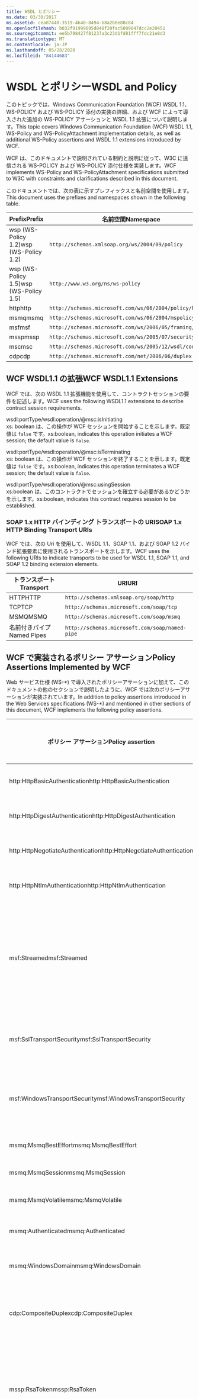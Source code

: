```yaml
---
title: WSDL とポリシー
ms.date: 03/30/2017
ms.assetid: cea87440-3519-4640-8494-b8a2b0e88c84
ms.openlocfilehash: b032f91999695d848f20fac5009047dcc2e20451
ms.sourcegitcommit: ee5b798427f81237a3c23d1fd81fff7fdc21e8d3
ms.translationtype: MT
ms.contentlocale: ja-JP
ms.lasthandoff: 05/28/2020
ms.locfileid: "84144683"
---
```

# <a name="wsdl-and-policy"></a><span data-ttu-id="0c6e3-102">WSDL とポリシー</span><span class="sxs-lookup"><span data-stu-id="0c6e3-102">WSDL and Policy</span></span>
<span data-ttu-id="0c6e3-103">このトピックでは、Windows Communication Foundation (WCF) WSDL 1.1、WS-POLICY および WS-POLICY 添付の実装の詳細、および WCF によって導入された追加の WS-POLICY アサーションと WSDL 1.1 拡張について説明します。</span><span class="sxs-lookup"><span data-stu-id="0c6e3-103">This topic covers Windows Communication Foundation (WCF) WSDL 1.1, WS-Policy and WS-PolicyAttachment implementation details, as well as additional WS-Policy assertions and WSDL 1.1 extensions introduced by WCF.</span></span>  
  
 <span data-ttu-id="0c6e3-104">WCF は、このドキュメントで説明されている制約と説明に従って、W3C に送信される WS-POLICY および WS-POLICY 添付仕様を実装します。</span><span class="sxs-lookup"><span data-stu-id="0c6e3-104">WCF implements WS-Policy and WS-PolicyAttachment specifications submitted to W3C with constraints and clarifications described in this document.</span></span>  
  
 <span data-ttu-id="0c6e3-105">このドキュメントでは、次の表に示すプレフィックスと名前空間を使用します。</span><span class="sxs-lookup"><span data-stu-id="0c6e3-105">This document uses the prefixes and namespaces shown in the following table.</span></span>  
  
|<span data-ttu-id="0c6e3-106">Prefix</span><span class="sxs-lookup"><span data-stu-id="0c6e3-106">Prefix</span></span>|<span data-ttu-id="0c6e3-107">名前空間</span><span class="sxs-lookup"><span data-stu-id="0c6e3-107">Namespace</span></span>|  
|------------|---------------|  
|<span data-ttu-id="0c6e3-108">wsp (WS-Policy 1.2)</span><span class="sxs-lookup"><span data-stu-id="0c6e3-108">wsp (WS-Policy 1.2)</span></span>|`http://schemas.xmlsoap.org/ws/2004/09/policy`|  
|<span data-ttu-id="0c6e3-109">wsp (WS-Policy 1.5)</span><span class="sxs-lookup"><span data-stu-id="0c6e3-109">wsp (WS-Policy 1.5)</span></span>|`http://www.w3.org/ns/ws-policy`|  
|<span data-ttu-id="0c6e3-110">http</span><span class="sxs-lookup"><span data-stu-id="0c6e3-110">http</span></span>|`http://schemas.microsoft.com/ws/06/2004/policy/http`|  
|<span data-ttu-id="0c6e3-111">msmq</span><span class="sxs-lookup"><span data-stu-id="0c6e3-111">msmq</span></span>|`http://schemas.microsoft.com/ws/06/2004/mspolicy/msmq`|  
|<span data-ttu-id="0c6e3-112">msf</span><span class="sxs-lookup"><span data-stu-id="0c6e3-112">msf</span></span>|`http://schemas.microsoft.com/ws/2006/05/framing/policy`|  
|<span data-ttu-id="0c6e3-113">mssp</span><span class="sxs-lookup"><span data-stu-id="0c6e3-113">mssp</span></span>|`http://schemas.microsoft.com/ws/2005/07/securitypolicy`|  
|<span data-ttu-id="0c6e3-114">msc</span><span class="sxs-lookup"><span data-stu-id="0c6e3-114">msc</span></span>|`http://schemas.microsoft.com/ws/2005/12/wsdl/contract`|  
|<span data-ttu-id="0c6e3-115">cdp</span><span class="sxs-lookup"><span data-stu-id="0c6e3-115">cdp</span></span>|`http://schemas.microsoft.com/net/2006/06/duplex`|  
  
## <a name="wcf-wsdl11-extensions"></a><span data-ttu-id="0c6e3-116">WCF WSDL1.1 の拡張</span><span class="sxs-lookup"><span data-stu-id="0c6e3-116">WCF WSDL1.1 Extensions</span></span>  
 <span data-ttu-id="0c6e3-117">WCF では、次の WSDL 1.1 拡張機能を使用して、コントラクトセッションの要件を記述します。</span><span class="sxs-lookup"><span data-stu-id="0c6e3-117">WCF uses the following WSDL1.1 extensions to describe contract session requirements.</span></span>  
  
 wsdl:portType/wsdl:operation/@msc:isInitiating  
 <span data-ttu-id="0c6e3-118">xs: boolean は、この操作が WCF セッションを開始することを示します。既定値は `false` です。</span><span class="sxs-lookup"><span data-stu-id="0c6e3-118">xs:boolean, indicates this operation initiates a WCF session; the default value is `false`.</span></span>  
  
 wsdl:portType/wsdl:operation/@msc:isTerminating  
 <span data-ttu-id="0c6e3-119">xs: boolean は、この操作が WCF セッションを終了することを示します。既定値は `false` です。</span><span class="sxs-lookup"><span data-stu-id="0c6e3-119">xs:boolean, indicates this operation terminates a WCF session; the default value is `false`.</span></span>  
  
 wsdl:portType/wsdl:operation/@msc:usingSession  
 <span data-ttu-id="0c6e3-120">xs:boolean は、このコントラクトでセッションを確立する必要があるかどうかを示します。</span><span class="sxs-lookup"><span data-stu-id="0c6e3-120">xs:boolean, indicates this contract requires session to be established.</span></span>  
  
### <a name="soap-1x-http-binding-transport-uris"></a><span data-ttu-id="0c6e3-121">SOAP 1.x HTTP バインディング トランスポートの URI</span><span class="sxs-lookup"><span data-stu-id="0c6e3-121">SOAP 1.x HTTP Binding Transport URIs</span></span>  
 <span data-ttu-id="0c6e3-122">WCF では、次の Uri を使用して、WSDL 1.1、SOAP 1.1、および SOAP 1.2 バインド拡張要素に使用されるトランスポートを示します。</span><span class="sxs-lookup"><span data-stu-id="0c6e3-122">WCF uses the following URIs to indicate transports to be used for WSDL 1.1, SOAP 1.1, and SOAP 1.2 binding extension elements.</span></span>  
  
|<span data-ttu-id="0c6e3-123">トランスポート</span><span class="sxs-lookup"><span data-stu-id="0c6e3-123">Transport</span></span>|<span data-ttu-id="0c6e3-124">URI</span><span class="sxs-lookup"><span data-stu-id="0c6e3-124">URI</span></span>|  
|---------------|---------|  
|<span data-ttu-id="0c6e3-125">HTTP</span><span class="sxs-lookup"><span data-stu-id="0c6e3-125">HTTP</span></span>|`http://schemas.xmlsoap.org/soap/http`|  
|<span data-ttu-id="0c6e3-126">TCP</span><span class="sxs-lookup"><span data-stu-id="0c6e3-126">TCP</span></span>|`http://schemas.microsoft.com/soap/tcp`|  
|<span data-ttu-id="0c6e3-127">MSMQ</span><span class="sxs-lookup"><span data-stu-id="0c6e3-127">MSMQ</span></span>|`http://schemas.microsoft.com/soap/msmq`|  
|<span data-ttu-id="0c6e3-128">名前付きパイプ</span><span class="sxs-lookup"><span data-stu-id="0c6e3-128">Named Pipes</span></span>|`http://schemas.microsoft.com/soap/named-pipe`|  
  
## <a name="policy-assertions-implemented-by-wcf"></a><span data-ttu-id="0c6e3-129">WCF で実装されるポリシー アサーション</span><span class="sxs-lookup"><span data-stu-id="0c6e3-129">Policy Assertions Implemented by WCF</span></span>  
 <span data-ttu-id="0c6e3-130">Web サービス仕様 (WS-\*) で導入されたポリシーアサーションに加えて、このドキュメントの他のセクションで説明したように、WCF では次のポリシーアサーションが実装されています。</span><span class="sxs-lookup"><span data-stu-id="0c6e3-130">In addition to policy assertions introduced in the Web Services specifications (WS-\*) and mentioned in other sections of this document, WCF implements the following policy assertions.</span></span>  
  
|<span data-ttu-id="0c6e3-131">ポリシー アサーション</span><span class="sxs-lookup"><span data-stu-id="0c6e3-131">Policy assertion</span></span>|<span data-ttu-id="0c6e3-132">ポリシー サブジェクト</span><span class="sxs-lookup"><span data-stu-id="0c6e3-132">Policy subject</span></span>|<span data-ttu-id="0c6e3-133">説明</span><span class="sxs-lookup"><span data-stu-id="0c6e3-133">Description</span></span>|  
|----------------------|--------------------|-----------------|  
|<span data-ttu-id="0c6e3-134">http:HttpBasicAuthentication</span><span class="sxs-lookup"><span data-stu-id="0c6e3-134">http:HttpBasicAuthentication</span></span>|<span data-ttu-id="0c6e3-135">エンドポイント</span><span class="sxs-lookup"><span data-stu-id="0c6e3-135">Endpoint</span></span>|<span data-ttu-id="0c6e3-136">エンドポイントは、HTTP 基本認証を使用します。</span><span class="sxs-lookup"><span data-stu-id="0c6e3-136">Endpoint uses HTTP Basic Authentication.</span></span>|  
|<span data-ttu-id="0c6e3-137">http:HttpDigestAuthentication</span><span class="sxs-lookup"><span data-stu-id="0c6e3-137">http:HttpDigestAuthentication</span></span>|<span data-ttu-id="0c6e3-138">エンドポイント</span><span class="sxs-lookup"><span data-stu-id="0c6e3-138">Endpoint</span></span>|<span data-ttu-id="0c6e3-139">エンドポイントは、HTTP ダイジェスト認証を使用します。</span><span class="sxs-lookup"><span data-stu-id="0c6e3-139">Endpoint uses HTTP Digest Authentication.</span></span>|  
|<span data-ttu-id="0c6e3-140">http:HttpNegotiateAuthentication</span><span class="sxs-lookup"><span data-stu-id="0c6e3-140">http:HttpNegotiateAuthentication</span></span>|<span data-ttu-id="0c6e3-141">エンドポイント</span><span class="sxs-lookup"><span data-stu-id="0c6e3-141">Endpoint</span></span>|<span data-ttu-id="0c6e3-142">エンドポイントは、HTTP ネゴシエート認証を使用します。</span><span class="sxs-lookup"><span data-stu-id="0c6e3-142">Endpoint uses HTTP Negotiate Authentication.</span></span>|  
|<span data-ttu-id="0c6e3-143">http:HttpNtlmAuthentication</span><span class="sxs-lookup"><span data-stu-id="0c6e3-143">http:HttpNtlmAuthentication</span></span>|<span data-ttu-id="0c6e3-144">エンドポイント</span><span class="sxs-lookup"><span data-stu-id="0c6e3-144">Endpoint</span></span>|<span data-ttu-id="0c6e3-145">エンドポイントは、HTTP NTLM 認証を使用します。</span><span class="sxs-lookup"><span data-stu-id="0c6e3-145">Endpoint uses HTTP NTLM Authentication.</span></span>|  
|<span data-ttu-id="0c6e3-146">msf:Streamed</span><span class="sxs-lookup"><span data-stu-id="0c6e3-146">msf:Streamed</span></span>|<span data-ttu-id="0c6e3-147">エンドポイント</span><span class="sxs-lookup"><span data-stu-id="0c6e3-147">Endpoint</span></span>|<span data-ttu-id="0c6e3-148">エンドポイントは、ストリーミングされたメッセージ フレームを使用します。</span><span class="sxs-lookup"><span data-stu-id="0c6e3-148">Endpoint uses streamed message framing.</span></span> <span data-ttu-id="0c6e3-149">このアサーションは、TCP、名前付きパイプのようなトランスポートに提供されるメッセージ フレーム プロトコルと共に使用されます。</span><span class="sxs-lookup"><span data-stu-id="0c6e3-149">This assertion is used with the Message Framing protocol provided for transports such as TCP, and named pipes.</span></span>|  
|<span data-ttu-id="0c6e3-150">msf:SslTransportSecurity</span><span class="sxs-lookup"><span data-stu-id="0c6e3-150">msf:SslTransportSecurity</span></span>|<span data-ttu-id="0c6e3-151">エンドポイント</span><span class="sxs-lookup"><span data-stu-id="0c6e3-151">Endpoint</span></span>|<span data-ttu-id="0c6e3-152">エンドポイントは、トランスポート層セキュリティ (TLS) をメッセージ フレームと共に使用します。</span><span class="sxs-lookup"><span data-stu-id="0c6e3-152">Endpoint uses transport-layer security (TLS) with message framing.</span></span>|  
|<span data-ttu-id="0c6e3-153">msf:WindowsTransportSecurity</span><span class="sxs-lookup"><span data-stu-id="0c6e3-153">msf:WindowsTransportSecurity</span></span>|<span data-ttu-id="0c6e3-154">エンドポイント</span><span class="sxs-lookup"><span data-stu-id="0c6e3-154">Endpoint</span></span>|<span data-ttu-id="0c6e3-155">エンドポイントは、Security Provider Negotiation (SPNEGO) をメッセージ フレームと共に使用します。</span><span class="sxs-lookup"><span data-stu-id="0c6e3-155">Endpoint uses Security Provider Negotiation (SPNEGO) with message framing.</span></span>|  
|<span data-ttu-id="0c6e3-156">msmq:MsmqBestEffort</span><span class="sxs-lookup"><span data-stu-id="0c6e3-156">msmq:MsmqBestEffort</span></span>|<span data-ttu-id="0c6e3-157">エンドポイント</span><span class="sxs-lookup"><span data-stu-id="0c6e3-157">Endpoint</span></span>|<span data-ttu-id="0c6e3-158">MSMQ はベストエフォート保証を使用します。</span><span class="sxs-lookup"><span data-stu-id="0c6e3-158">MSMQ with best-effort guarantees.</span></span>|  
|<span data-ttu-id="0c6e3-159">msmq:MsmqSession</span><span class="sxs-lookup"><span data-stu-id="0c6e3-159">msmq:MsmqSession</span></span>|<span data-ttu-id="0c6e3-160">エンドポイント</span><span class="sxs-lookup"><span data-stu-id="0c6e3-160">Endpoint</span></span>|<span data-ttu-id="0c6e3-161">MSMQ はセッション保証を使用します。</span><span class="sxs-lookup"><span data-stu-id="0c6e3-161">MSMQ with Session guarantees.</span></span>|  
|<span data-ttu-id="0c6e3-162">msmq:MsmqVolatile</span><span class="sxs-lookup"><span data-stu-id="0c6e3-162">msmq:MsmqVolatile</span></span>|<span data-ttu-id="0c6e3-163">エンドポイント</span><span class="sxs-lookup"><span data-stu-id="0c6e3-163">Endpoint</span></span>|<span data-ttu-id="0c6e3-164">MSMQ は揮発性です。</span><span class="sxs-lookup"><span data-stu-id="0c6e3-164">MSMQ Volatile.</span></span>|  
|<span data-ttu-id="0c6e3-165">msmq:Authenticated</span><span class="sxs-lookup"><span data-stu-id="0c6e3-165">msmq:Authenticated</span></span>|<span data-ttu-id="0c6e3-166">エンドポイント</span><span class="sxs-lookup"><span data-stu-id="0c6e3-166">Endpoint</span></span>|<span data-ttu-id="0c6e3-167">認証が、MSMQ トランスポートと共に使用されます。</span><span class="sxs-lookup"><span data-stu-id="0c6e3-167">Authentication is used with MSMQ transport.</span></span>|  
|<span data-ttu-id="0c6e3-168">msmq:WindowsDomain</span><span class="sxs-lookup"><span data-stu-id="0c6e3-168">msmq:WindowsDomain</span></span>|<span data-ttu-id="0c6e3-169">エンドポイント</span><span class="sxs-lookup"><span data-stu-id="0c6e3-169">Endpoint</span></span>|<span data-ttu-id="0c6e3-170">MSMQ は Windows ドメイン認証を使用します。</span><span class="sxs-lookup"><span data-stu-id="0c6e3-170">MSMQ uses Windows Domain authentication.</span></span>|  
|<span data-ttu-id="0c6e3-171">cdp:CompositeDuplex</span><span class="sxs-lookup"><span data-stu-id="0c6e3-171">cdp:CompositeDuplex</span></span>|<span data-ttu-id="0c6e3-172">エンドポイント</span><span class="sxs-lookup"><span data-stu-id="0c6e3-172">Endpoint</span></span>|<span data-ttu-id="0c6e3-173">エンドポイントは、メッセージの送受信に 2 つの個別の逆方向トランスポート接続を使用します。</span><span class="sxs-lookup"><span data-stu-id="0c6e3-173">Endpoint uses two separate converse transport connections for in and out messages.</span></span>|  
|<span data-ttu-id="0c6e3-174">mssp:RsaToken</span><span class="sxs-lookup"><span data-stu-id="0c6e3-174">mssp:RsaToken</span></span>|<span data-ttu-id="0c6e3-175">入れ子</span><span class="sxs-lookup"><span data-stu-id="0c6e3-175">Nested</span></span>|<span data-ttu-id="0c6e3-176">RSA キー トークンのアサーションです。</span><span class="sxs-lookup"><span data-stu-id="0c6e3-176">RSA key token assertion.</span></span> <span data-ttu-id="0c6e3-177">通常、この要件を満たすのは、保証する署名内でキー情報の一部として直接シリアル化される RSA キーです。</span><span class="sxs-lookup"><span data-stu-id="0c6e3-177">This requirement is typically satisfied by an RSA key serialized directly as part of the key information in an endorsing signature.</span></span>|  
|<span data-ttu-id="0c6e3-178">mssp:SslContextToken</span><span class="sxs-lookup"><span data-stu-id="0c6e3-178">mssp:SslContextToken</span></span>|<span data-ttu-id="0c6e3-179">入れ子</span><span class="sxs-lookup"><span data-stu-id="0c6e3-179">Nested</span></span>|<span data-ttu-id="0c6e3-180">WS-Trust を使用するバイナリ TLS ハンドシェイクによって取得される SecurityContextToken の使用を要求します。</span><span class="sxs-lookup"><span data-stu-id="0c6e3-180">Requires that a SecurityContextToken obtained using binary TLS handshake using WS-Trust be used.</span></span> <span data-ttu-id="0c6e3-181">入れ子になったアサーションには、sp:RequireDerivedKeys、mssp:MustNotSendCancel、mssp:RequireClientCertificate があります。</span><span class="sxs-lookup"><span data-stu-id="0c6e3-181">Nested assertions include: sp:RequireDerivedKeys, mssp:MustNotSendCancel, mssp:RequireClientCertificate.</span></span>|  
|<span data-ttu-id="0c6e3-182">mssp:MustNotSendCancel</span><span class="sxs-lookup"><span data-stu-id="0c6e3-182">mssp:MustNotSendCancel</span></span>|<span data-ttu-id="0c6e3-183">入れ子</span><span class="sxs-lookup"><span data-stu-id="0c6e3-183">Nested</span></span>|<span data-ttu-id="0c6e3-184">Cancel バインディング [WS-Trust、WS-SC] を使用するセキュリティ トークン要求 (RST) の要求メッセージ [WS-Trust] を特定の SecurityContextToken の発行者に送信しないという要件を指定します。</span><span class="sxs-lookup"><span data-stu-id="0c6e3-184">Specifies a requirement that a request security token (RST) request messages [WS-Trust] using the Cancel binding [WS-Trust, WS-SC] not be sent to the issuer of a given SecurityContextToken.</span></span> <span data-ttu-id="0c6e3-185">このアサーションが存在する場合、このような要求メッセージを発行者に送信することはできません。</span><span class="sxs-lookup"><span data-stu-id="0c6e3-185">If this assertion is present, then such request messages must not be sent to the issuer.</span></span> <span data-ttu-id="0c6e3-186">このアサーションが存在しない場合、このような要求メッセージを発行者に送信できます。</span><span class="sxs-lookup"><span data-stu-id="0c6e3-186">If this assertion is not present, then such request messages can be sent to the issuer.</span></span>|  
|<span data-ttu-id="0c6e3-187">mssp:RequireClientCertificate</span><span class="sxs-lookup"><span data-stu-id="0c6e3-187">mssp:RequireClientCertificate</span></span>|<span data-ttu-id="0c6e3-188">入れ子</span><span class="sxs-lookup"><span data-stu-id="0c6e3-188">Nested</span></span>|<span data-ttu-id="0c6e3-189">このオプション要素では、TLSNEGO プロトコルの一部としてクライアント証明書を提供するという要件を指定します。</span><span class="sxs-lookup"><span data-stu-id="0c6e3-189">This optional element specifies a requirement for a client certificate to be provided as part of the TLSNEGO protocol.</span></span> <span data-ttu-id="0c6e3-190">このアサーションが存在する場合、クライアント証明書を提供する必要があります。</span><span class="sxs-lookup"><span data-stu-id="0c6e3-190">If this assertion is present, then a client certificate must be provided.</span></span> <span data-ttu-id="0c6e3-191">このアサーションが存在しない場合、クライアント証明書を提供しないでください。</span><span class="sxs-lookup"><span data-stu-id="0c6e3-191">If this assertion is not present, then a client certificate must not be provided.</span></span> <span data-ttu-id="0c6e3-192">このアサーションは、mssp:SslContextToken の外側で使用することはできません。</span><span class="sxs-lookup"><span data-stu-id="0c6e3-192">This assertion must not be used outside of mssp:SslContextToken.</span></span>|  
  
## <a name="see-also"></a><span data-ttu-id="0c6e3-193">関連項目</span><span class="sxs-lookup"><span data-stu-id="0c6e3-193">See also</span></span>

- [<span data-ttu-id="0c6e3-194">カスタム WSDL パブリケーション</span><span class="sxs-lookup"><span data-stu-id="0c6e3-194">Custom WSDL Publication</span></span>](../../../../docs/framework/wcf/samples/custom-wsdl-publication.md)
- [<span data-ttu-id="0c6e3-195">方法: カスタム WSDL をエクスポートする</span><span class="sxs-lookup"><span data-stu-id="0c6e3-195">How to: Export Custom WSDL</span></span>](../../../../docs/framework/wcf/extending/how-to-export-custom-wsdl.md)
- [<span data-ttu-id="0c6e3-196">方法: カスタム WSDL をインポートする</span><span class="sxs-lookup"><span data-stu-id="0c6e3-196">How to: Import Custom WSDL</span></span>](../../../../docs/framework/wcf/extending/how-to-import-custom-wsdl.md)
